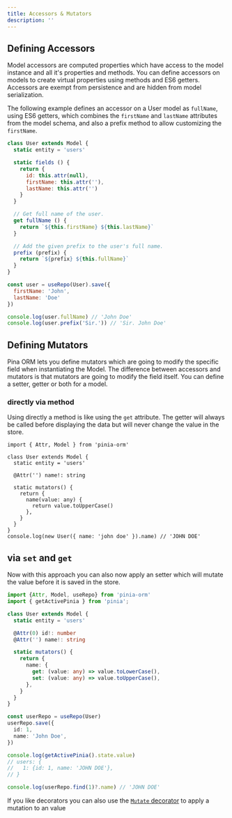 ```yaml
---
title: Accessors & Mutators
description: ''
---
```


## Defining Accessors

Model accessors are computed properties which have access to the model instance and all it's properties and methods. You can define accessors on models to create virtual properties using methods and ES6 getters. Accessors are exempt from persistence and are hidden from model serialization.

The following example defines an accessor on a User model as `fullName`, using ES6 getters, which combines the `firstName` and `lastName` attributes from the model schema, and also a prefix method to allow customizing the `firstName`.

```js
class User extends Model {
  static entity = 'users'

  static fields () {
    return {
      id: this.attr(null),
      firstName: this.attr(''),
      lastName: this.attr('')
    }
  }

  // Get full name of the user.
  get fullName () {
    return `${this.firstName} ${this.lastName}`
  }

  // Add the given prefix to the user's full name.
  prefix (prefix) {
    return `${prefix} ${this.fullName}`
  }
}

const user = useRepo(User).save({
  firstName: 'John',
  lastName: 'Doe'
})

console.log(user.fullName) // 'John Doe'
console.log(user.prefix('Sir.')) // 'Sir. John Doe'
```

## Defining Mutators

Pina ORM lets you define mutators which are going to modify the specific field when instantiating the Model. 
The difference between accessors and mutators is that mutators are going to modify the field itself.
You can define a setter, getter or both for a model.

### directly via method

Using directly a method is like using the `get` attribute. The getter will always be called before
displaying the data but will never change the value in the store.

````ts{60-66}
import { Attr, Model } from 'pinia-orm'

class User extends Model {
  static entity = 'users'

  @Attr('') name!: string

  static mutators() {
    return {
      name(value: any) {
        return value.toUpperCase()
      },
    }
  }
}
console.log(new User({ name: 'john doe' }).name) // 'JOHN DOE'
````

## via `set` and `get`

Now with this approach you can also now apply an setter which will mutate
the value before it is saved in the store.

````ts
import {Attr, Model, useRepo} from 'pinia-orm'
import { getActivePinia } from 'pinia';

class User extends Model {
  static entity = 'users'

  @Attr(0) id!: number
  @Attr('') name!: string

  static mutators() {
    return {
      name: {
        get: (value: any) => value.toLowerCase(),
        set: (value: any) => value.toUpperCase(),
      },
    }
  }
}

const userRepo = useRepo(User)
userRepo.save({
  id: 1,
  name: 'John Doe',
})

console.log(getActivePinia().state.value)
// users: {
//   1: {id: 1, name: 'JOHN DOE'},
// }

console.log(userRepo.find(1)?.name) // 'JOHN DOE'
````

If you like decorators you can also use the [`Mutate` decorator](/model/decorators#mutator) to apply a mutation to an value
